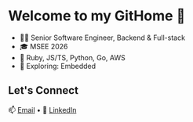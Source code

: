 # Welcome to my GitHome 👋

- 👩‍💻 Senior Software Engineer, Backend & Full-stack
- 🎓 MSEE 2026
- 🔧 Ruby, JS/TS, Python, Go, AWS
- 🌱 Exploring: Embedded

## Let's Connect
📫 [Email](mailto:jozrwin@gmail.com) • 📘 [LinkedIn](https://www.linkedin.com/in/josiewinter/)
